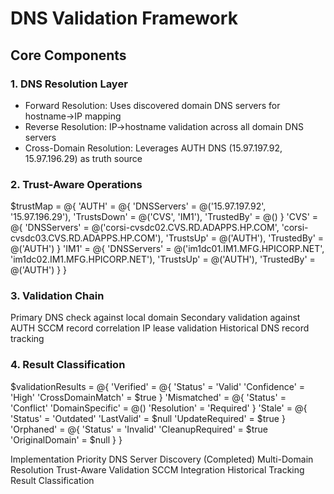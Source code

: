 # DNS Validation Framework

## Core Components

### 1. DNS Resolution Layer
- Forward Resolution: Uses discovered domain DNS servers for hostname→IP mapping
- Reverse Resolution: IP→hostname validation across all domain DNS servers
- Cross-Domain Resolution: Leverages AUTH DNS (15.97.197.92, 15.97.196.29) as truth source

### 2. Trust-Aware Operations
$trustMap = @{
    'AUTH' = @{
        'DNSServers' = @('15.97.197.92', '15.97.196.29'),
        'TrustsDown' = @('CVS', 'IM1'),
        'TrustedBy' = @()
    }
    'CVS' = @{
        'DNSServers' = @('corsi-cvsdc02.CVS.RD.ADAPPS.HP.COM', 'corsi-cvsdc03.CVS.RD.ADAPPS.HP.COM'),
        'TrustsUp' = @('AUTH'),
        'TrustedBy' = @('AUTH')
    }
    'IM1' = @{
        'DNSServers' = @('im1dc01.IM1.MFG.HPICORP.NET', 'im1dc02.IM1.MFG.HPICORP.NET'),
        'TrustsUp' = @('AUTH'),
        'TrustedBy' = @('AUTH')
    }
}

### 3. Validation Chain

Primary DNS check against local domain
Secondary validation against AUTH
SCCM record correlation
IP lease validation
Historical DNS record tracking

### 4. Result Classification

$validationResults = @{
    'Verified' = @{
        'Status' = 'Valid'
        'Confidence' = 'High'
        'CrossDomainMatch' = $true
    }
    'Mismatched' = @{
        'Status' = 'Conflict'
        'DomainSpecific' = @()
        'Resolution' = 'Required'
    }
    'Stale' = @{
        'Status' = 'Outdated'
        'LastValid' = $null
        'UpdateRequired' = $true
    }
    'Orphaned' = @{
        'Status' = 'Invalid'
        'CleanupRequired' = $true
        'OriginalDomain' = $null
    }
}

Implementation Priority
DNS Server Discovery (Completed)
Multi-Domain Resolution
Trust-Aware Validation
SCCM Integration
Historical Tracking
Result Classification